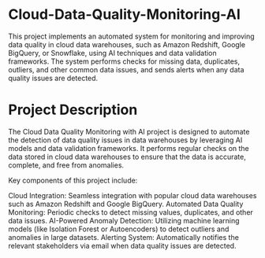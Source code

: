 # Cloud-Data-Quality-Monitoring-AI

This project implements an automated system for monitoring and improving data quality in cloud data warehouses, such as Amazon Redshift, Google BigQuery, or Snowflake, using AI techniques and data validation frameworks. The system performs checks for missing data, duplicates, outliers, and other common data issues, and sends alerts when any data quality issues are detected.

# Project Description
The Cloud Data Quality Monitoring with AI project is designed to automate the detection of data quality issues in data warehouses by leveraging AI models and data validation frameworks. It performs regular checks on the data stored in cloud data warehouses to ensure that the data is accurate, complete, and free from anomalies.

Key components of this project include:

Cloud Integration: Seamless integration with popular cloud data warehouses such as Amazon Redshift and Google BigQuery.
Automated Data Quality Monitoring: Periodic checks to detect missing values, duplicates, and other data issues.
AI-Powered Anomaly Detection: Utilizing machine learning models (like Isolation Forest or Autoencoders) to detect outliers and anomalies in large datasets.
Alerting System: Automatically notifies the relevant stakeholders via email when data quality issues are detected.
